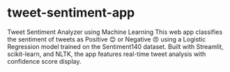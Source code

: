 # tweet-sentiment-app
Tweet Sentiment Analyzer using Machine Learning This web app classifies the sentiment of tweets as Positive 😊 or Negative 😠 using a Logistic Regression model trained on the Sentiment140 dataset. Built with Streamlit, scikit-learn, and NLTK, the app features real-time tweet analysis with confidence score display.

